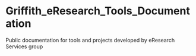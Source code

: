 Griffith_eResearch_Tools_Documentation
======================================

Public documentation for tools and projects developed by eResearch Services group